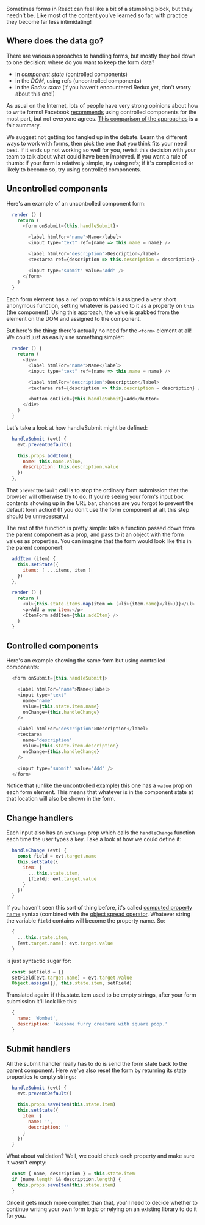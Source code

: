 Sometimes forms in React can feel like a bit of a stumbling block, but they needn't be. Like most of the content you've learned so far, with practice they become far less intimidating!


## Where does the data go?

There are various approaches to handling forms, but mostly they boil down to one decision: where do you want to keep the form data?

 - in _component state_ (controlled components)
 - in the _DOM_, using refs (uncontrolled components)
 - in the _Redux store_ (if you haven't encountered Redux yet, don't worry about this one!)

As usual on the Internet, lots of people have very strong opinions about how to write forms! Facebook [recommends](https://facebook.github.io/react/docs/forms.html#alternatives-to-controlled-components) using controlled components for the most part, but not everyone agrees. [This comparison of the approaches](https://goshakkk.name/controlled-vs-uncontrolled-inputs-react/) is a fair summary.

We suggest not getting too tangled up in the debate. Learn the different ways to work with forms, then pick the one that you think fits your need best. If it ends up not working so well for you, revisit this decision with your team to talk about what could have been improved. If you want a rule of thumb: if your form is relatively simple, try using refs; if it's complicated or likely to become so, try using controlled components.


## Uncontrolled components

Here's an example of an uncontrolled component form:

```js
  render () {
    return (
      <form onSubmit={this.handleSubmit}>

        <label htmlFor="name">Name</label>
        <input type="text" ref={name => this.name = name} />

        <label htmlFor="description">Description</label>
        <textarea ref={description => this.description = description} />

        <input type="submit" value="Add" />
      </form>
    )
  }
```

Each form element has a `ref` prop to which is assigned a very short anonymous function, setting whatever is passed to it as a property on `this` (the component). Using this approach, the value is grabbed from the element on the DOM and assigned to the component.

But here's the thing: there's actually no need for the `<form>` element at all! We could just as easily use something simpler:

```js
  render () {
    return (
      <div>
        <label htmlFor="name">Name</label>
        <input type="text" ref={name => this.name = name} />

        <label htmlFor="description">Description</label>
        <textarea ref={description => this.description = description} />

        <button onClick={this.handleSubmit}>Add</button>
      </div>
    )
  }
```

Let's take a look at how handleSubmit might be defined:

```js
  handleSubmit (evt) {
    evt.preventDefault()

    this.props.addItem({
      name: this.name.value,
      description: this.description.value
    })
  },
```

That `preventDefault` call is to stop the ordinary form submission that the browser will otherwise try to do. If you're seeing your form's input box contents showing up in the URL bar, chances are you forgot to prevent the default form action! (If you don't use the form component at all, this step should be unnecessary.)

The rest of the function is pretty simple: take a function passed down from the parent component as a prop, and pass to it an object with the form values as properties. You can imagine that the form would look like this in the parent component:

```js
  addItem (item) {
    this.setState({
      items: [ ...items, item ]
    })
  },

  render () {
    return (
      <ul>{this.state.items.map(item => (<li>{item.name}</li>))}</ul>
      <p>Add a new item:</p>
      <ItemForm addItem={this.addItem} />
    )
  }
```


## Controlled components

Here's an example showing the same form but using controlled components:

```js
  <form onSubmit={this.handleSubmit}>

    <label htmlFor="name">Name</label>
    <input type="text"
      name="name"
      value={this.state.item.name}
      onChange={this.handleChange}
    />

    <label htmlFor="description">Description</label>
    <textarea
      name="description"
      value={this.state.item.description}
      onChange={this.handleChange}
    />

    <input type="submit" value="Add" />
  </form>
```

Notice that (unlike the uncontrolled example) this one has a `value` prop on each form element. This means that whatever is in the component state at that location will also be shown in the form.


## Change handlers

Each input also has an `onChange` prop which calls the `handleChange` function each time the user types a key. Take a look at how we could define it:

```js
  handleChange (evt) {
    const field = evt.target.name
    this.setState({
      item: {
        ...this.state.item,
        [field]: evt.target.value
      }
    })
  }
```

If you haven't seen this sort of thing before, it's called [computed property name](https://developer.mozilla.org/en/docs/Web/JavaScript/Reference/Operators/Object_initializer#Computed_property_names) syntax (combined with the [object spread operator](http://redux.js.org/docs/recipes/UsingObjectSpreadOperator.html). Whatever string the variable `field` contains will become the property name. So:

```js
  {
    ...this.state.item,
    [evt.target.name]: evt.target.value
  }
```

is just syntactic sugar for:

```js
  const setField = {}
  setField[evt.target.name] = evt.target.value
  Object.assign({}, this.state.item, setField) 
```

Translated again: if this.state.item used to be empty strings, after your form submission it'll look like this:

```js
  {
    name: 'Wombat',
    description: 'Awesome furry creature with square poop.'
  }
```


## Submit handlers

All the submit handler really has to do is send the form state back to the parent component. Here we've also reset the form by returning its state properties to empty strings:

```js
  handleSubmit (evt) {
    evt.preventDefault()

    this.props.saveItem(this.state.item)
    this.setState({
      item: {
        name: '',
        description: ''
      }
    })
  }
```

What about validation? Well, we could check each property and make sure it wasn't empty:

```js
  const { name, description } = this.state.item
  if (name.length && description.length) {
    this.props.saveItem(this.state.item)
  }
```

Once it gets much more complex than that, you'll need to decide whether to continue writing your own form logic or relying on an existing library to do it for you.
